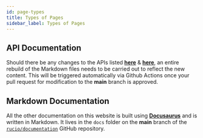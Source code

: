 ```yaml
---
id: page-types
title: Types of Pages
sidebar_label: Types of Pages
---
```


## API Documentation

Should there be any changes to the APIs listed
[__here__](https://github.com/rucio/rucio/tree/master/lib/rucio/web/rest/flaskapi/v1)
& [__here__](https://github.com/rucio/rucio/tree/master/lib/rucio/client), an
entire rebuild of the Markdown files needs to be carried out to reflect the new
content. This will be triggered automatically via Github Actions once your pull
request for modification to the **main** branch is approved.

## Markdown Documentation

All the other documentation on this website is built using
[__Docusaurus__](https://docusaurus.io/en/) and is written in Markdown. It lives
in the `docs` folder on the **main** branch of the
[`rucio/documentation`](https://github.com/rucio/documentation) GitHub
repository.
